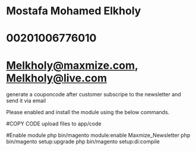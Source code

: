 # Mostafa Mohamed Elkholy 
# 00201006776010
# Melkholy@maxmize.com, Melkholy@live.com

generate a couponcode after customer subscripe to the newsletter and send it via email

Please enabled and install the module using the below commands.

#COPY CODE
upload files to app/code

#Enable module 
php bin/magento module:enable Maxmize_Newsletter
php bin/magento setup:upgrade
php bin/magento setup:di:compile
